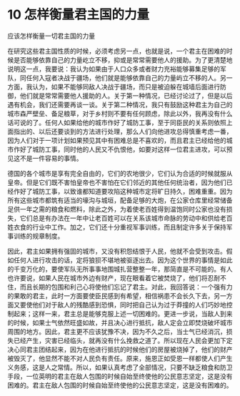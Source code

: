 # 10 怎样衡量君主国的力量

应该怎样衡量一切君主国的力量

在研究这些君主国性质的时候，必须考虑另一点，也就是说，一个君主在困难的时候是否能够依靠自己的力量屹立不移，抑或是常常需要他人的援助。为了更清楚地说明这一点，我要说：我认为如果由于人口众多或者财力充裕能够募集足够的军队，同任何入寇者决战于疆场，他们就是能够依靠自己的力量屿立不移的人。另一方面，我认为，如果不能够同敌人决战于疆场，而只是被迫躲在城墙后面进行防御，他们就是常常需要他人援助的人。关于第一种情况，已经讨论过了，但是以后遇有机会，我们还需要再谈一谈。关于第二种情况，我只有鼓励这种君主为自己的城市森严壁垒、备足粮草，对于乡村则不要有任何顾虑，除此以外，我再没有什么话可说的了。任何人如果给他的城市作好了城防工事，至于同臣民的关系则依照上面指出的、以后还要谈到的方法进行处理，那么人们向他进攻总得慎重考虑一番，因为人们对于一项计划如果预见其中有困难总是不喜欢的，而且君主已经给他的城市作好了城防工事，同时他的人民又不仇恨他，如要对这样一位君主进攻，可以预见这不是一件容易的事情。

德国的各个城市是享有完全自由的，它们的农地很少，它们认为合适的时候就服从皇帝。但是它们既不害怕皇帝也不害怕在它们邻近的其他任何统治者，因为他们已经作好了城防工事，以致谁都知道要攻陷这种城市定将旷日持久，困难重重。因为所有这些城市都筑有适当的壕沟与城垣，配备足够的大炮，在公家仓库里经常储备足供一年之需的粮食和燃料，除此之外，为着使老百姓得到温饱同时公家也没有损失，它们总是有办法在一年中让老百姓可以在关系该城市命脉的劳动中和供给老百姓衣食的行业中工作。加之，它们还十分重视军事训练，而且制定许多关于保持军事训练的规章制度。

因此，君主如果拥有强固的城市，又没有积怨结恨于人民，他就不会受到攻击。假如任何人进行攻击的话，定将狼狈不堪地被驱逐出去。因为这个世界的事情是如此的千变万化的，要使军队无所事事地围城扎营整整一年，那简直是不可能的。有人也许要说，如果人民在城市外边有财产，现在眼看着它被焚烧了，他们将忍耐不住，而且长期的包围和利己心将使他们忘记了君主。对此，我回答说：一个强有力的果敢的君主，此时一方面要使臣民感到有希望，相信祸患不会长久下去，另一方面又要使他们对于敌人的残酷感到恐惧，同时把自己认为过于莽撞的人们巧妙地控制起来；这样一来，君主总是能够克服上述一切困难的。更进一步说，当敌人到来的时候，如果士气依然旺盛如故，并且决心进行抵抗，敌人定会立即焚烧破坏城市周围的地方。因此，君主更不应该犹豫不决，因为不久之后，当士气已经消沉，损失已经产生，灾害已经临头，就再没有什么挽救之道了。所以现在人民会更加下定决心同君主团结起来，因为在他进行抵抗的时候他们的房屋被烧掉了，他们的财产被毁灭了，他显然不能不对人民负有责任。原来，施恩正如受恩一样都使人们产生义务感，这是人之常情。所以，如果认真考虑了全部情况，只要不缺乏粮食和防卫手段，一位英明的君主在敌人包围的时候自始至终使他的公民意志坚定，这是没有困难的。君主在敌人包围的时候自始至终使他的公民意志坚定，这是没有困难的。
